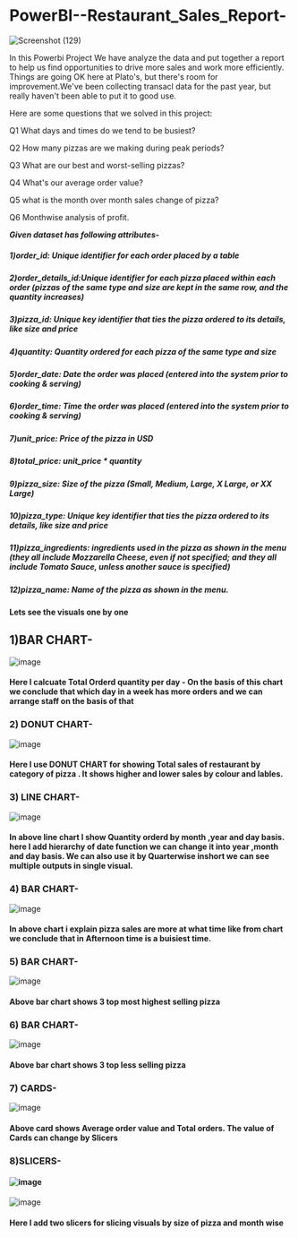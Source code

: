 # PowerBI--Restaurant_Sales_Report-
![Screenshot (129)](https://user-images.githubusercontent.com/113659344/210981971-a222505d-9968-442d-82c8-8f69c90a48ad.png)

In this Powerbi Project We have analyze the data and put together a report to help us find opportunities to drive more sales and work more efficiently.
Things are going OK here at Plato's, but there's room for improvement.We've been collecting transacl data for the past year, but really haven't been able to put it to good use. 


Here are some questions that we solved in this project:

Q1 What days and times do we tend to be busiest?

Q2 How many pizzas are we making during peak periods?

Q3 What are our best and worst-selling pizzas?

Q4 What's our average order value?

Q5 what is the month over month sales change of pizza?

Q6 Monthwise analysis of profit.


***Given dataset has following attributes-***

##### 1)order_id: Unique identifier for each order placed by a table

##### 2)order_details_id:Unique identifier for each pizza placed within each order (pizzas of the same type and size are kept in the same row, and            the quantity increases)

##### 3)pizza_id: Unique key identifier that ties the pizza ordered to its details, like size and price

##### 4)quantity: Quantity ordered for each pizza of the same type and size

##### 5)order_date: Date the order was placed (entered into the system prior to cooking & serving)

##### 6)order_time: Time the order was placed (entered into the system prior to cooking & serving)

##### 7)unit_price: Price of the pizza in USD

##### 8)total_price: unit_price * quantity

##### 9)pizza_size: Size of the pizza (Small, Medium, Large, X Large, or XX Large)

##### 10)pizza_type: Unique key identifier that ties the pizza ordered to its details, like size and price

##### 11)pizza_ingredients: ingredients used in the pizza as shown in the menu (they all include Mozzarella Cheese, even if not specified; and they          all include Tomato Sauce, unless another sauce is specified)

##### 12)pizza_name: Name of the pizza as shown in the menu.

####  Lets see the visuals one by one
## 1)BAR CHART-

![image](https://user-images.githubusercontent.com/113659344/211625632-0accb9f6-e003-4109-8571-7e964d75e50d.png)

####  Here I calcuate Total Orderd quantity per day - On the basis of this chart we conclude that which day in a week has more orders and we can arrange staff on the basis of that 

### 2) DONUT CHART-
![image](https://user-images.githubusercontent.com/113659344/211625467-8d0fd215-6193-4ad4-9fea-c1710ed9aaba.png)
#### Here I use DONUT CHART for showing Total sales of restaurant by category of pizza . It shows higher and lower sales by colour and lables.

### 3) LINE CHART-

![image](https://user-images.githubusercontent.com/113659344/211628203-b3e63380-483c-45dc-ad2b-e6d9dfb3a047.png)

#### In above line chart I show Quantity orderd by month ,year and day basis. here I add hierarchy of date function we can change it into year ,month and day basis. We can also use it by Quarterwise inshort we can see multiple outputs in single visual.

### 4) BAR CHART-
![image](https://user-images.githubusercontent.com/113659344/212560001-9bf30e2e-159f-4418-9e2e-c1dc437ef907.png)
#### In above chart i explain pizza sales are more at what time like from chart we conclude that in Afternoon time is a buisiest time.

### 5) BAR CHART-
![image](https://user-images.githubusercontent.com/113659344/212744772-dcf5ff1d-0810-4821-957b-c48342163aa8.png)

#### Above bar chart shows 3 top most highest selling pizza

### 6) BAR CHART-
![image](https://user-images.githubusercontent.com/113659344/212744497-4ba39347-4d39-4f1a-90ee-a3739aa09e63.png)
#### Above bar chart shows 3 top less selling pizza

### 7) CARDS-
![image](https://user-images.githubusercontent.com/113659344/212974956-8411641f-a3c5-4633-aaaa-abed668695b8.png)
#### Above card shows Average order value and Total orders. The value of Cards can change by Slicers 

### 8)SLICERS-
#### ![image](https://user-images.githubusercontent.com/113659344/212976277-ab19d686-62e1-47b9-944c-b16f81b40056.png)
![image](https://user-images.githubusercontent.com/113659344/212976744-f9265843-57f9-46e1-8f4c-a75949dabe95.png)

#### Here I add two slicers for slicing visuals by size of pizza and month wise


